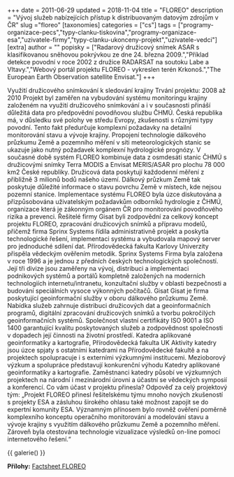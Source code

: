 +++
date = 2011-06-29
updated = 2018-11-04
title = "FLOREO"
description = "Vývoj služeb nabízejících přístup k distribuovaným datovým zdrojům v ČR"
slug ="floreo"
[taxonomies]
categories = ["cs"]
tags = ["programy-organizace-pecs","typy-clanku-tiskovina","programy-organizace-esa","uzivatele-firmy","typy-clanku-ukonceny-projekt","uzivatele-vedci"]
[extra]
author = ""
popisky = ["Radarový družicový snímek ASAR s klasifikovanou sněhovou pokrývkou ze dne 24. března 2009.","Příklad detekce povodní v roce 2002 z družice RADARSAT na soutoku Labe a Vltavy.","Webový portál projektu FLOREO - vykreslen terén Krkonoš.","The European Earth Observation satellite Envisat."]
+++

Využití družicového snímkování k sledování krajiny Trvání projektu: 2008 až 2010 Projekt byl zaměřen na vybudování systému monitoringu krajiny založeném na využití družicového snímkování a i v současnosti přináší důležitá data pro předpovědní povodňovou službu ČHMÚ. Česká republika má, v důsledku své polohy ve středu Evropy, zkušenosti s různými typy povodní. Tento fakt předurčuje komplexní požadavky na detailní monitorování stavu a vývoje krajiny. Propojení technologie dálkového průzkumu Země a pozemního měření v síti meteorologických stanic se ukazuje jako nutný požadavek komplexní hydrologické prognózy. V současné době systém FLOREO kombinuje data z osmdesáti stanic ČHMÚ s družicovými snímky Terra MODIS a Envisat MERIS/ASAR pro plochu 78 000 km2 České republiky. Družicová data poskytují každodenní měření z přibližně 3 milionů bodů našeho území. Dálkový průzkum Země tak poskytuje důležité informace o stavu povrchu Země v místech, kde nejsou pozemní stanice. Implementace systému FLOREO byla úzce diskutována a přizpůsobována uživatelským požadavkům odborníků hydrologie z ČHMÚ, organizace která je zákonným orgánem ČR pro monitorování povodňového rizika a prevenci. Řešitelé firmy Gisat byli zodpovědní za celkový koncept projektu FLOREO, zpracování družicových snímků a přípravu modelů, přičemž firma Sprinx Systems řídila administrativně projekt a poskytla technologické řešení, implementaci systému a vybudovala mapový server pro jednoduché sdílení dat. Přírodovědecká fakulta Karlovy Univerzity přispěla vědeckým ověřením metodik. Sprinx Systems Firma byla založena v roce 1996 a je jednou z předních českých technologických společností. Její tři divize jsou zaměřeny na vývoj, distribuci a implementaci podnikových systémů a portálů kompletně založených na moderních technologiích internetu/intranetu, konzultační služby v oblasti bezpečnosti a budování speciálních vysoce výkonných počítačů. Gisat Gisat je firma poskytující geoinformační služby v oboru dálkového průzkumu Země. Nabídka služeb zahrnuje distribuci družicových dat a geoinformačních programů, digitální zpracování družicových snímků a tvorbu pokročilých geoinformačních systémů. Společnost vlastní certifikáty ISO 9001 a ISO 1400 garantující kvalitu poskytovaných služeb a zodpovědnost společnosti v dopadech její činnosti na životní prostředí. Katedra aplikované geoinformatiky a kartografie, Přírodovědecká fakulta UK Aktivity katedry jsou úzce spjaty s ostatními katedrami na Přírodovědecké fakultě a na projektech spolupracuje i s externími výzkumnými institucemi. Mezioborový výzkum a spolupráce představují konkurenční výhodu Katedry aplikované geoinformatiky a kartografie. Zaměstnanci katedry působí ve výzkumných projektech na národní i mezinárodní úrovni a účastní se vědeckých symposií a konferencí. Co vám účast v projektu přinesla? Odpověď za celý projektový tým: „Projekt FLOREO přinesl řešitelskému týmu mnoho nových zkušeností s projekty ESA a zásluhou širokého ohlasu také možnost zapojit se do expertní komunity ESA. Významným přínosem bylo rovněž ověření poměrně komplexního konceptu operačního monitorování a modelování stavu a vývoje krajiny s využitím dálkového průzkumu Země a pozemního měření. Zároveň byla otestována technologie vizualizace výsledků on-line pomocí internetového řešení.“

{{ galerie() }}

**Přílohy:**
[Factsheet FLOREO]

[Factsheet FLOREO]: csofactsheets-floreo-web.pdf
